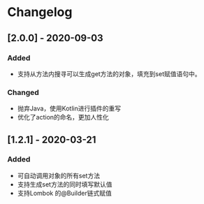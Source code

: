 # Changelog
## [2.0.0] - 2020-09-03
### Added
- 支持从方法内搜寻可以生成get方法的对象，填充到set赋值语句中。
### Changed
- 抛弃Java，使用Kotlin进行插件的重写
- 优化了action的命名，更加人性化

## [1.2.1] - 2020-03-21
### Added
- 可自动调用对象的所有set方法
- 支持生成set方法的同时填写默认值
- 支持Lombok 的@Builder链式赋值
